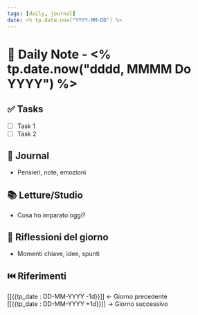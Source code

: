 ```yaml
---
tags: [daily, journal]
date: <% tp.date.now("YYYY-MM-DD") %>
---
```


# 📅 Daily Note - <% tp.date.now("dddd, MMMM Do YYYY") %>

## ✅ Tasks
- [ ] Task 1
- [ ] Task 2

## 🧠 Journal
- Pensieri, note, emozioni

## 📚 Letture/Studio
- Cosa ho imparato oggi?

## 📌 Riflessioni del giorno
- Momenti chiave, idee, spunti

## ⏮️ Riferimenti
[[{{tp_date : DD-MM-YYYY -1d}}]] ← Giorno precedente  
[[{{tp_date : DD-MM-YYYY +1d}}]] → Giorno successivo